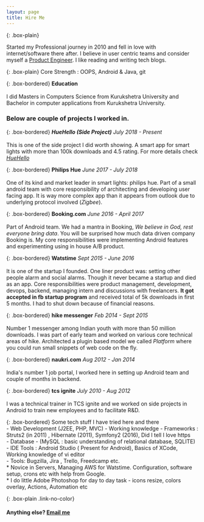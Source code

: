 ```yaml
---
layout: page
title: Hire Me
---
```


{: .box-plain}

Started my Professional journey in 2010 and fell in love with internet/software there after. I believe in user centric teams and consider myself a [Product Engineer](/blogs/software/what-is-product-engineer/). I like reading and writing tech blogs.

{: .box-plain}
Core Strength : OOPS, Android & Java, git


{: .box-bordered}
**Education**
<br/><br/>
I did Masters in Computers Science from Kurukshetra University and Bachelor in computer applications from Kurukshetra University.

### Below are couple of projects I worked in.

{: .box-bordered}
***HueHello (Side Project)***
*July 2018 - Present*
<br/><br/>
This is one of the side project I did worth showing. A smart app for smart lights with more than 100k downloads and 4.5 rating. For more details check [*HueHello*](https://huehello.com)

{: .box-bordered}
**Philips Hue**
*June 2017 - July 2018*
<br/><br/>
One of its kind and market leader in smart lights: philips hue. Part of a small android team with core responsibility of architecting and developing user facing app. It is way more complex app than it appears from outlook due to underlying protocol involved (*Zigbee*).


{: .box-bordered}
**Booking.com**
*June 2016 - April 2017*
<br/><br/>
Part of Android team. We had a mantra in Booking, *We believe in God, rest everyone bring data*. You will be surprised how much data driven company Booking is. My core responsibilities were implementing Android features and experimenting using in house A/B product.

{: .box-bordered}
**Watstime**
*Sept 2015 - June 2016*
<br/><br/>
It is one of the startup I founded. One liner product was: setting other people alarm and social alarms. Though it never became a startup and died as an app. Core responsibilities were product management, development, devops, backend, managing intern and discussions with freelancers. **It got accepted in fb startup program** and received total of 5k downloads in first 5 months. I had to shut down because of financial reasons.

{: .box-bordered}
**hike messenger**
*Feb 2014 - Sept 2015*
<br/><br/>
Number 1 messenger among Indian youth with more than 50 million downloads. I was part of early team and worked on various core technical areas of hike. Architected a plugin based model we called *Platform* where you could run small snippets of web code on the fly.

{: .box-bordered}
**naukri.com**
*Aug 2012 - Jan 2014*
<br/><br/>
India's number 1 job portal, I worked here in setting up Android team and couple of months in backend.

{: .box-bordered}
**tcs ignite**
*July 2010 - Aug 2012*
<br/><br/>
I was a technical trainer in TCS ignite and we worked on side projects in Android to train new employees and to facilitate R&D.

{: .box-bordered}
Some tech stuff I have tried here and there<br/>- Web Development (J2EE, PHP, MVC) - Working knowledge - Frameworks : Struts2 (in 2011) , Hibernate (2011), Symfony2 (2016), Did I tell I love https<br/>- Database - (MySQL : basic understanding of relational database, SQLITE) <br/>- IDE Tools : Android Studio ( Present for Android), Basics of XCode, Working knowledge of vi editor	<br/>- Tools: Bugzilla, Jira , Trello, Freedcamp etc.<br/>* Novice in Servers, Managing AWS for Watstime. Configuration, software setup, crons etc with help from Google.<br/>* I do little Adobe Photoshop for day to day task - icons resize, colors overlay, Actions, Automation etc

{: .box-plain .link-no-color}
#### Anything else? [Email me](mailto:{{site.personal_email}})
